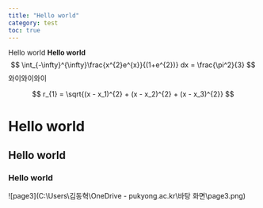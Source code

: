 ```yaml
---
title: "Hello world"
category: test
toc: true
---
```


Hello world
**Hello world**
$$
\int_{-\infty}^{\infty}\frac{x^{2}e^{x}}{(1+e^{2})} dx = \frac{\pi^2}{3}
$$
와이와이와이

$$
r_{1} = \sqrt{(x - x_1)^{2} + (x - x_2)^{2} + (x - x_3)^{2}}
$$
# Hello world
## Hello world
### Hello world

![page3](C:\Users\김동혁\OneDrive - pukyong.ac.kr\바탕 화면\page3.png)

